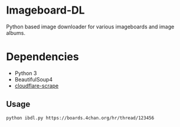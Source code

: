 # Imageboard-DL
Python based image downloader for various imageboards and image albums.

# Dependencies
+ Python 3
+ BeautifulSoup4
+ [cloudflare-scrape](https://github.com/Anorov/cloudflare-scrape "cloudflare-scrape")

## Usage
`python ibdl.py https://boards.4chan.org/hr/thread/123456`
